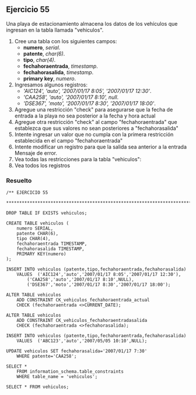 ## Ejercicio 55

Una playa de estacionamiento almacena los datos de los vehículos que ingresan en la tabla llamada "vehiculos".

1. Cree una tabla con los siguientes campos:
	* **numero**, *serial*.
	* **patente**, *char(6)*.
	* **tipo**, *char(4)*.
	* **fechahoraentrada**, *timestamp*.
	* **fechahorasalida**, *timestamp*.
	* **primary key**, *numero*.
2. Ingresamos algunos registros:
	* *'AIC124', 'auto', '2007/01/17 8:05', '2007/01/17 12:30'*.
	* *'CAA258', 'auto', '2007/01/17 8:10', null*.
	* *'DSE367', 'moto', '2007/01/17 8:30', '2007/01/17 18:00'*.
3. Agregue una restricción "check" para asegurarse que la fecha de entrada a la playa no sea 
posterior a la fecha y hora actual
4. Agregue otra restricción "check" al campo "fechahoraentrada" que establezca que sus valores no 
sean posteriores a "fechahorasalida"
5. Intente ingresar un valor que no cumpla con la primera restricción establecida en el campo 
"fechahoraentrada"
6. Intente modificar un registro para que la salida sea anterior a la entrada
Mensaje de error.
7. Vea todas las restricciones para la tabla "vehiculos":
8. Vea todos los registros


### Resuelto	
``` 			
/** EJERCICIO 55
 ******************************************************************************/

DROP TABLE IF EXISTS vehiculos;

CREATE TABLE vehiculos (
	numero SERIAL,
	patente CHAR(6),
	tipo CHAR(4),
	fechahoraentrada TIMESTAMP,
	fechahorasalida TIMESTAMP,
	PRIMARY KEY(numero)
);

INSERT INTO vehiculos (patente,tipo,fechahoraentrada,fechahorasalida)
	VALUES	('AIC124','auto','2007/01/17 8:05','2007/01/17 12:30'),
		('CAA258','auto','2007/01/17 8:10',NULL),
		('DSE367','moto','2007/01/17 8:30','2007/01/17 18:00');

ALTER TABLE vehiculos
	ADD CONSTRAINT CK_vehiculos_fechahoraentrada_actual
	CHECK (fechahoraentrada <>CURRENT_DATE);

ALTER TABLE vehiculos
	ADD CONSTRAINT CK_vehiculos_fechahoraentradasalida
	CHECK (fechahoraentrada <>fechahorasalida);

INSERT INTO vehiculos (patente,tipo,fechahoraentrada,fechahorasalida)
	VALUES	('ABC123','auto','2007/05/05 10:10',NULL);

UPDATE vehiculos SET fechahorasalida='2007/01/17 7:30'
	WHERE patente='CAA258';

SELECT *
	FROM information_schema.table_constraints
	WHERE table_name = 'vehiculos';

SELECT * FROM vehiculos;


``` 			

